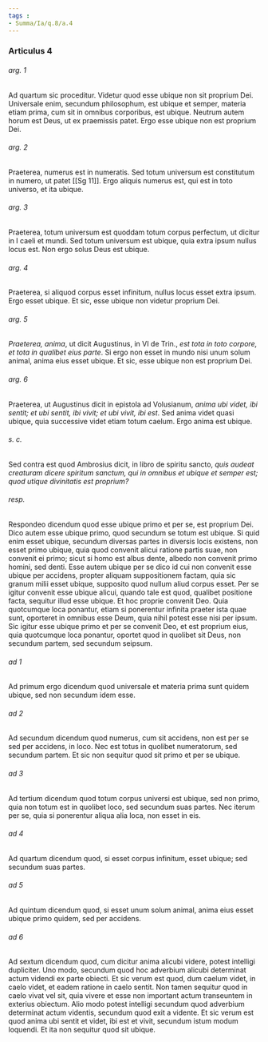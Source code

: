 ```yaml
---
tags : 
- Summa/Ia/q.8/a.4
---
```


### Articulus 4

###### arg. 1
Ad quartum sic proceditur. Videtur quod esse ubique non sit proprium Dei. Universale enim, secundum philosophum, est ubique et semper, materia etiam prima, cum sit in omnibus corporibus, est ubique. Neutrum autem horum est Deus, ut ex praemissis patet. Ergo esse ubique non est proprium Dei.

###### arg. 2
Praeterea, numerus est in numeratis. Sed totum universum est constitutum in numero, ut patet [[Sg 11]]. Ergo aliquis numerus est, qui est in toto universo, et ita ubique.

###### arg. 3
Praeterea, totum universum est quoddam totum corpus perfectum, ut dicitur in I caeli et mundi. Sed totum universum est ubique, quia extra ipsum nullus locus est. Non ergo solus Deus est ubique.

###### arg. 4
Praeterea, si aliquod corpus esset infinitum, nullus locus esset extra ipsum. Ergo esset ubique. Et sic, esse ubique non videtur proprium Dei.

###### arg. 5
*Praeterea, anima*, ut dicit Augustinus, in VI de Trin., *est tota in toto corpore, et tota in qualibet eius parte*. Si ergo non esset in mundo nisi unum solum animal, anima eius esset ubique. Et sic, esse ubique non est proprium Dei.

###### arg. 6
Praeterea, ut Augustinus dicit in epistola ad Volusianum, *anima ubi videt, ibi sentit; et ubi sentit, ibi vivit; et ubi vivit, ibi est*. Sed anima videt quasi ubique, quia successive videt etiam totum caelum. Ergo anima est ubique.

###### s. c.
Sed contra est quod Ambrosius dicit, in libro de spiritu sancto, *quis audeat creaturam dicere spiritum sanctum, qui in omnibus et ubique et semper est; quod utique divinitatis est proprium?*

###### resp.
Respondeo dicendum quod esse ubique primo et per se, est proprium Dei. Dico autem esse ubique primo, quod secundum se totum est ubique. Si quid enim esset ubique, secundum diversas partes in diversis locis existens, non esset primo ubique, quia quod convenit alicui ratione partis suae, non convenit ei primo; sicut si homo est albus dente, albedo non convenit primo homini, sed denti. Esse autem ubique per se dico id cui non convenit esse ubique per accidens, propter aliquam suppositionem factam, quia sic granum milii esset ubique, supposito quod nullum aliud corpus esset. Per se igitur convenit esse ubique alicui, quando tale est quod, qualibet positione facta, sequitur illud esse ubique. Et hoc proprie convenit Deo. Quia quotcumque loca ponantur, etiam si ponerentur infinita praeter ista quae sunt, oporteret in omnibus esse Deum, quia nihil potest esse nisi per ipsum. Sic igitur esse ubique primo et per se convenit Deo, et est proprium eius, quia quotcumque loca ponantur, oportet quod in quolibet sit Deus, non secundum partem, sed secundum seipsum.

###### ad 1
Ad primum ergo dicendum quod universale et materia prima sunt quidem ubique, sed non secundum idem esse.

###### ad 2
Ad secundum dicendum quod numerus, cum sit accidens, non est per se sed per accidens, in loco. Nec est totus in quolibet numeratorum, sed secundum partem. Et sic non sequitur quod sit primo et per se ubique.

###### ad 3
Ad tertium dicendum quod totum corpus universi est ubique, sed non primo, quia non totum est in quolibet loco, sed secundum suas partes. Nec iterum per se, quia si ponerentur aliqua alia loca, non esset in eis.

###### ad 4
Ad quartum dicendum quod, si esset corpus infinitum, esset ubique; sed secundum suas partes.

###### ad 5
Ad quintum dicendum quod, si esset unum solum animal, anima eius esset ubique primo quidem, sed per accidens.

###### ad 6
Ad sextum dicendum quod, cum dicitur anima alicubi videre, potest intelligi dupliciter. Uno modo, secundum quod hoc adverbium alicubi determinat actum videndi ex parte obiecti. Et sic verum est quod, dum caelum videt, in caelo videt, et eadem ratione in caelo sentit. Non tamen sequitur quod in caelo vivat vel sit, quia vivere et esse non important actum transeuntem in exterius obiectum. Alio modo potest intelligi secundum quod adverbium determinat actum videntis, secundum quod exit a vidente. Et sic verum est quod anima ubi sentit et videt, ibi est et vivit, secundum istum modum loquendi. Et ita non sequitur quod sit ubique.

